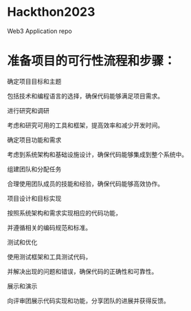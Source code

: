 # Hackthon2023
Web3 Application repo

# 准备项目的可行性流程和步骤：

确定项目目标和主题

包括技术和编程语言的选择，确保代码能够满足项目需求。



进行研究和调研

考虑和研究可用的工具和框架，提高效率和减少开发时间。



确定项目功能和需求

考虑到系统架构和基础设施设计，确保代码能够集成到整个系统中。



组建团队和分配任务

合理使用团队成员的技能和经验，确保代码能够高效协作。



项目设计和目标实现

按照系统架构和需求实现相应的代码功能，

并遵循相关的编码规范和标准。



测试和优化

使用测试框架和工具测试代码，

并解决出现的问题和错误，确保代码的正确性和可靠性。



展示和演示

向评审团展示代码实现和功能，分享团队的进展并获得反馈。
